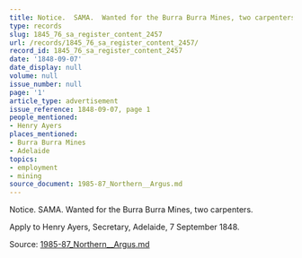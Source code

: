```yaml
---
title: Notice.  SAMA.  Wanted for the Burra Burra Mines, two carpenters.
type: records
slug: 1845_76_sa_register_content_2457
url: /records/1845_76_sa_register_content_2457/
record_id: 1845_76_sa_register_content_2457
date: '1848-09-07'
date_display: null
volume: null
issue_number: null
page: '1'
article_type: advertisement
issue_reference: 1848-09-07, page 1
people_mentioned:
- Henry Ayers
places_mentioned:
- Burra Burra Mines
- Adelaide
topics:
- employment
- mining
source_document: 1985-87_Northern__Argus.md
---
```


Notice.  SAMA.  Wanted for the Burra Burra Mines, two carpenters.

Apply to Henry Ayers, Secretary, Adelaide, 7 September 1848.

Source: [1985-87_Northern__Argus.md](/downloads/markdown/1985-87_Northern__Argus.md)
